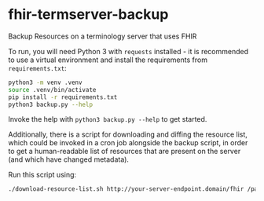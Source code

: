# fhir-termserver-backup
Backup Resources on a terminology server that uses FHIR

To run, you will need Python 3 with `requests` installed - it is recommended to use a virtual environment and install the requirements from `requirements.txt`:

```bash
python3 -m venv .venv
source .venv/bin/activate
pip install -r requirements.txt
python3 backup.py --help
```

Invoke the help with `python3 backup.py --help` to get started.

Additionally, there is a script for downloading and diffing the resource list, which could be invoked in a cron job alongside the backup script, in order to get a human-readable list of resources that are present on the server (and which have changed metadata).

Run this script using:

```bash
./download-resource-list.sh http://your-server-endpoint.domain/fhir /path/to/output/dir
```